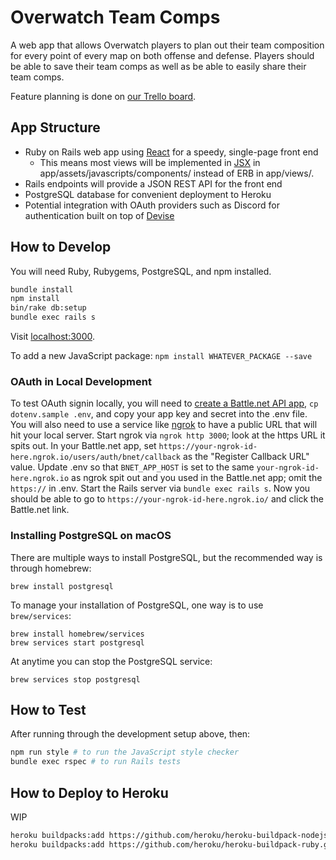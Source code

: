 # Overwatch Team Comps

A web app that allows Overwatch players to plan out their team composition
for every point of every map on both offense and defense. Players should be
able to save their team comps as well as be able to easily share their team
comps.

Feature planning is done on [our Trello board](https://trello.com/b/STeIZ1td/project-overwatch-team-comp-organizer).

## App Structure

- Ruby on Rails web app using [React](https://facebook.github.io/react/) for a speedy,
  single-page front end
    - This means most views will be implemented in
      [JSX](https://facebook.github.io/react/docs/jsx-in-depth.html) in
      app/assets/javascripts/components/ instead of ERB in app/views/.
- Rails endpoints will provide a JSON REST API for the front end
- PostgreSQL database for convenient deployment to Heroku
- Potential integration with OAuth providers such as Discord for authentication
  built on top of [Devise](https://github.com/plataformatec/devise)

## How to Develop

You will need Ruby, Rubygems, PostgreSQL, and npm installed.

```bash
bundle install
npm install
bin/rake db:setup
bundle exec rails s
```

Visit [localhost:3000](http://localhost:3000).

To add a new JavaScript package: `npm install WHATEVER_PACKAGE --save`

### OAuth in Local Development

To test OAuth signin locally, you will need to
[create a Battle.net API app](https://dev.battle.net),
`cp dotenv.sample .env`, and
copy your app key and secret into the .env file. You will also need to
use a service like [ngrok](https://ngrok.com/) to have a public URL
that will hit your local server. Start ngrok via `ngrok http 3000`;
look at the https URL it spits out. In your Battle.net app, set
`https://your-ngrok-id-here.ngrok.io/users/auth/bnet/callback` as
the "Register Callback URL" value. Update .env so that `BNET_APP_HOST`
is set to the same `your-ngrok-id-here.ngrok.io` as ngrok spit out and you used
in the Battle.net app; omit the `https://` in .env. Start the Rails server
via `bundle exec rails s`. Now you should be able to go to
`https://your-ngrok-id-here.ngrok.io/` and click the Battle.net link.

### Installing PostgreSQL on macOS

There are multiple ways to install PostgreSQL, but the recommended way is
through homebrew:

```shell
brew install postgresql
```

To manage your installation of PostgreSQL, one way is to use `brew/services`:

```shell
brew install homebrew/services
brew services start postgresql
```

At anytime you can stop the PostgreSQL service:

```shell
brew services stop postgresql
```

## How to Test

After running through the development setup above, then:

```bash
npm run style # to run the JavaScript style checker
bundle exec rspec # to run Rails tests
```

## How to Deploy to Heroku

WIP

```bash
heroku buildpacks:add https://github.com/heroku/heroku-buildpack-nodejs.git
heroku buildpacks:add https://github.com/heroku/heroku-buildpack-ruby.git
```

